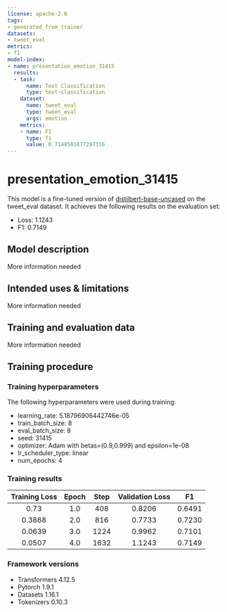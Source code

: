 ```yaml
---
license: apache-2.0
tags:
- generated_from_trainer
datasets:
- tweet_eval
metrics:
- f1
model-index:
- name: presentation_emotion_31415
  results:
  - task:
      name: Text Classification
      type: text-classification
    dataset:
      name: tweet_eval
      type: tweet_eval
      args: emotion
    metrics:
    - name: F1
      type: f1
      value: 0.7148501877297316
---
```


<!-- This model card has been generated automatically according to the information the Trainer had access to. You
should probably proofread and complete it, then remove this comment. -->

# presentation_emotion_31415

This model is a fine-tuned version of [distilbert-base-uncased](https://huggingface.co/distilbert-base-uncased) on the tweet_eval dataset.
It achieves the following results on the evaluation set:
- Loss: 1.1243
- F1: 0.7149

## Model description

More information needed

## Intended uses & limitations

More information needed

## Training and evaluation data

More information needed

## Training procedure

### Training hyperparameters

The following hyperparameters were used during training:
- learning_rate: 5.18796906442746e-05
- train_batch_size: 8
- eval_batch_size: 8
- seed: 31415
- optimizer: Adam with betas=(0.9,0.999) and epsilon=1e-08
- lr_scheduler_type: linear
- num_epochs: 4

### Training results

| Training Loss | Epoch | Step | Validation Loss | F1     |
|:-------------:|:-----:|:----:|:---------------:|:------:|
| 0.73          | 1.0   | 408  | 0.8206          | 0.6491 |
| 0.3868        | 2.0   | 816  | 0.7733          | 0.7230 |
| 0.0639        | 3.0   | 1224 | 0.9962          | 0.7101 |
| 0.0507        | 4.0   | 1632 | 1.1243          | 0.7149 |


### Framework versions

- Transformers 4.12.5
- Pytorch 1.9.1
- Datasets 1.16.1
- Tokenizers 0.10.3
